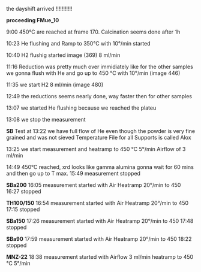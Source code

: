 the dayshift arrived !!!!!!!!!!!

**proceeding FMue_10**

9:00 450°C are reached at frame 170.
Calcination seems done after 1h

10:23 He flushing and Ramp to 350°C with 10°/min started

10:40 H2 flushig started image (369) 8 ml/min

11:16 Reduction was pretty much over immidiately like for the other samples
we gonna flush with He and go up to 450 °C with 10°/min (image 446)

11:35 we start H2 8 ml/min (image 480)

12:49 the reductions seems nearly done, way faster then for other samples

13:07 we started He flushing because we reached the plateu

13:08 we stop the measurement


**SB**
Test at 13:22
we have full flow of He even though the powder is very fine grained and was not sieved
Temperature File for all Supports is called Alox

13:25 we start measurement and heatramp to 450 °C 5°/min Airflow of 3 ml/min

14:49 450°C reached, xrd looks like gamma alumina
gonna wait for 60 mins and then go up to T max. 
15:49 measurement stopped

**SBa200**
16:05 measurement started with Air Heatramp 20°/min to 450
16:27 stopped

**TH100/150**
16:54 measurement started with Air Heatramp 20°/min to 450
17:15 stopped

**SBa150**
17:26 measurement started with Air Heatramp 20°/min to 450
17:48 stopped

**SBa90**
17:59 measurement started with Air Heatramp 20°/min to 450
18:22 stopped

**MNZ-22**
18:38 measurement started with Airflow 3 ml/min heatramp to 450 °C 5°/min



